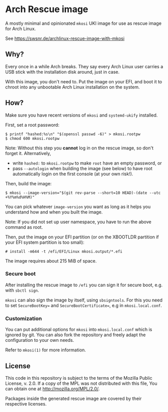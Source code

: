 # Arch Rescue image

A mostly minimal and opinionated `mkosi` UKI image for use as rescue image for Arch Linux.

See https://swsnr.de/archlinux-rescue-image-with-mkosi

## Why?

Every once in a while Arch breaks.  They say every Arch Linux user carries a USB stick with the installation disk around, just in case.

With this image, you don't need to.  Put the image on your EFI, and boot it to chroot into any unbootable Arch Linux installation on the system.

## How?

Make sure you have recent versions of `mkosi` and `systemd-ukify` installed.

First, set a root password:

```console
$ printf "hashed:%s\n" "$(openssl passwd -6)" > mkosi.rootpw
$ chmod 600 mkosi.rootpw
```

Note: Without this step you **cannot** log in on the rescue image, so don't forget it.
Alternatively,

- write `hashed:` to `mkosi.rootpw` to make `root` have an empty password, or
- pass `--autologin` when building the image (see below) to have root automatically login on the first console (at your own risk!).

Then, build the image:

```console
$ mkosi --image-version="$(git rev-parse --short=10 HEAD)-(date --utc +%Y%m%d%H%M)"
```

You can pick whatever `image-version` you want as long as it helps you understand how and when you built the image.

Note: If you did not set up user namespace, you have to run the above command as root.

Then, put the image on your EFI partition (or on the XBOOTLDR partition if your EFI system partition is too small):

```console
# install -m644 -t /efi/EFI/Linux mkosi.output/*.efi
```

The image requires about 215 MiB of space.

### Secure boot

After installing the rescue image to `/efi` you can sign it for secure boot, e.g. with `sbctl sign`.

`mkosi` can also sign the image by itself, using `sbsigntools`.
For this you need to set `SecureBootKey=` and `SecureBootCertificate=`, e.g in `mkosi.local.conf`.

### Customization

You can put additional options for `mkosi` into `mkosi.local.conf` which is ignored by git.
You can also fork the repository and freely adapt the configuration to your own needs.

Refer to `mkosi(1)` for more information.

## License

This code in this repository is subject to the terms of the Mozilla Public
License, v. 2.0. If a copy of the MPL was not distributed with this
file, You can obtain one at http://mozilla.org/MPL/2.0/.

Packages inside the generated rescue image are covered by their respective licenses.
